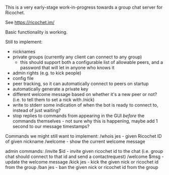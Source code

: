 This is a very early-stage work-in-progress towards a group chat server for Ricochet.

See https://ricochet.im/

Basic functionality is working.

Still to implement:
 - nicknames
 - private groups (currently any client can connect to any group)
   - this should support both a configurable list of allowable peers, and a password that will let in anyone who knows it
 - admin rights (e.g. to kick people)
 - config file
 - peer tracking, so it can automatically connect to peers on startup
 - automatically generate a private key
 - different welcome message based on whether it's a new peer or not? (i.e. to tell them to set a nick with /nick)
 - write to stderr some indication of when the bot is ready to connect to, instead of just waiting?
 - stop replies to commands from appearing in the GUI *before* the commands themselves - not sure why this is happening, maybe add 1 second to our message timestamps?

Commands we might still want to implement:
 /whois jes    - given Ricochet ID of given nickname
 /welcome      - show the current welcome message

admin commands:
 /invite $id   - invite given ricochet id to the chat (i.e. group chat should connect to that id and send a contactrequest)
 /welcome $msg - update the welcome message
 /kick jes     - kick the given nick or ricochet id from the group
 /ban jes      - ban the given nick or ricochet id from the group

